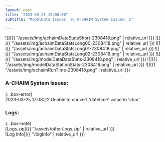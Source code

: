 ```yaml
---
layout: post
title: "2023-03-25 18:00:00"
subtitle: "ModelData Issues: 0; A-CHAIM System Issues: 1"

---
```


![]({{ "/assets/img/achaimDataStatsShort-2308418.png" | relative_url }})
![]({{ "/assets/img/achaimDataStatsLong00-2308418.png" | relative_url }})
![]({{ "/assets/img/achaimDataStatsLong01-2308418.png" | relative_url }})
![]({{ "/assets/img/achaimDataStatsLong02-2308418.png" | relative_url }})
![]({{ "/assets/img/modelDataDataStats-2308418.png" | relative_url }})
![]({{ "/assets/img/modelDataStationStats-2308418.png" | relative_url }})
![]({{ "/assets/img/achaimRunTime-2308418.png" | relative_url }})



### A-CHAIM System Issues:  
  
{: .box-error}  
2023-03-25 17:08:22 Unable to convert 'datetime' value to 'char'.  

### Logs:  
  
{: .box-note}  
[Logs.zip]({{ "/assets/other/logs.zip" | relative_url }})  
[Log Info]({{ "/logInfo" | relative_url }})  
